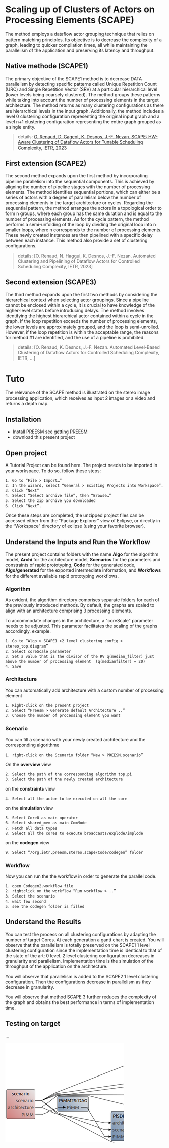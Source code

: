 # Scaling up of Clusters of Actors on Processing Elements (SCAPE)
The method employs a dataflow actor grouping technique that relies on pattern matching principles. Its objective is to decrease the complexity of a graph, leading to quicker compilation times, all while maintaining the parallelism of the application and preserving its latency and throughput.

## Native methode (SCAPE1)
The primary objective of the SCAPE1 method is to decrease DATA parallelism by detecting specific patterns called Unique Repetition Count (URC) and Single Repetition Vector (SRV) at a particular hierarchical level (lower levels being coarsely clustered). The method groups these patterns while taking into account the number of processing elements in the target architecture. The method returns as many clustering configurations as there are hierarchical levels in the input graph. Additionally, the method includes a level 0 clustering configuration representing the original input graph and a level n+1 clustering configuration representing the entire graph grouped as a single entity.

> details: [O. Renaud, D. Gageot, K. Desnos, J.-F. Nezan. SCAPE: HW-Aware Clustering of Dataflow Actors for Tunable Scheduling Complexity, IETR, 2023](https://hal.science/hal-04089941v1/file/DASIP__Architecture_aware_Clustering_of_Dataflow_Actors_for_Controlled_Scheduling_Complexity.pdf)


## First extension (SCAPE2)
The second method expands upon the first method by incorporating pipeline parallelism into the sequential components. This is achieved by aligning the number of pipeline stages with the number of processing elements. The method identifies sequential portions, which can either be a series of actors with a degree of parallelism below the number of processing elements in the target architecture or cycles.
Regarding the sequential pattern, the method arranges the actors in a topological order to form n groups, where each group has the same duration and is equal to the number of processing elements. 
As for the cycle pattern, the method performs a semi-unfolding of the loop by dividing the original loop into n smaller loops, where n corresponds to the number of processing elements. 
These newly created instances are then pipelined with a specific delay between each instance. This method also provide a set of clustering configurations.

> details: [O. Renaud, N. Haggui, K. Desnos, J.-F. Nezan. Automated Clustering and Pipelining of Dataflow Actors for Controlled Scheduling Complexity, IETR, 2023]

## Second extension (SCAPE3)
The third method expands upon the first two methods by considering the hierarchical context when selecting actor groupings. Since a pipeline cannot be enclosed within a cycle, it is crucial to have knowledge of the higher-level states before introducing delays.
The method involves identifying the highest hierarchical actor contained within a cycle in the graph. If the loop repetition exceeds the number of processing elements, the lower levels are approximately grouped, and the loop is semi-unrolled. However, if the loop repetition is within the acceptable range, the reasons for method #1 are identified, and the use of a pipeline is prohibited.

> details: [O. Renaud, K. Desnos, J.-F. Nezan. Automated Level-Based Clustering of Dataflow Actors for Controlled Scheduling Complexity, IETR, …]

# Tuto
The relevance of the SCAPE method is illustrated on the stereo image processing application, which receives as input 2 images or a video and returns a depth map.

## Installation
- Install PREESM see [getting PREESM](https://preesm.github.io/get/)
- download this present project

## Open project
A Tutorial Project can be found here. The project needs to be imported in your workspace. To do so, follow these steps:

    1. Go to “File > Import…”
    2. In the wizard, select “General > Existing Projects into Workspace”.
    3. Click “Next”
    4. Select “Select archive file”, then “Browse…”
    5. Select the zip archive you downloaded
    6. Click “Next”.

Once these steps are completed, the unzipped project files can be accessed either from the “Package Explorer” view of Eclipse, or directly in the “Workspace” directory of eclipse (using your favorite browser).

## Understand the Inputs and Run the Workflow
The present project contains folders with the name **Algo** for the algorithm model, **Archi** for the architecture model, **Scenarios** for the parameters and constraints of rapid prototyping, **Code** for the generated code, **Algo/generated** for the exported intermediate information, and **Workflows** for the different available rapid prototyping workflows.

### Algorithm
As evident, the algorithm directory comprises separate folders for each of the previously introduced methods. By default, the graphs are scaled to align with an architecture comprising 3 processing elements.

To accommodate changes in the architecture, a "coreScale" parameter needs to be adjusted. This parameter facilitates the scaling of the graphs accordingly.
example.

    1. Go to “Algo > SCAPE1 >2 level clustering config > stereo_top.diagram”
    2. Select coreScale parameter
    3. Set a value that is the divisor of the RV q(median_filter) just above the number of processing element  (q(medianfilter) = 20)
    4. Save
    
### Architecture
You can automatically add architecture with a custom number of processing element

    1. Right-click on the present project
    2. Select “Preesm > Generate default Architecture ..”
    3. Choose the number of processing element you want
    
### Scenario
You can fill a scenario with your newly created architecture and the corresponding algorithme

    1. right-click on the Scenario folder “New > PREESM.scenario”
On the **overview** view

    2. Select the path of the corresponding algorithm top.pi
    3. Select the path of the newly created architecture
    
on the **constraints** view

    4. Select all the actor to be executed on all the core
    
on the **simulation** view

    5. Select Core0 as main operator
    6. Select shared_mem as main ComNode
    7. Fetch all data types
    8. Select all the cores to execute broadcasts/explode/implode
    
on the **codegen** view

    9. Select “/org.ietr.preesm.stereo.scape/Code/codegen” folder
    
### Workflow
Now you can run the the workflow in order to generate the parallel code.

    1. open Codegen2.workflow file
    2. rightclick on the workflow “Run workflow > ..”
    3. Select the scenario
    4. wait few second
    5. see the codegen folder is filled
 
## Understand the Results
You can test the process on all clustering configurations by adapting the number of target Cores.
At each generation a gantt chart is created.
You will observe that the parallelism is totally preserved on the SCAPE1 1 level clustering configuration since the implementation time is identical to that of the state of the art: 0 level.
2 level clustering configuration decreases in granularity and parallelism. Implementation time is the simulation of the throughput of the application on the architecture.

You will observe that parallelism is added to the SCAPE2 1 level clustering configuration. Then the configurations decrease in parallelism as they decrease in granularity.

You will observe that method SCAPE 3 further reduces the complexity of the graph and obtains the best performance in terms of implementation time.

## Testing on target
...

![](https://github.com/Ophelie-Renaud/apps/blob/main/stereo/Pic/test.png)
